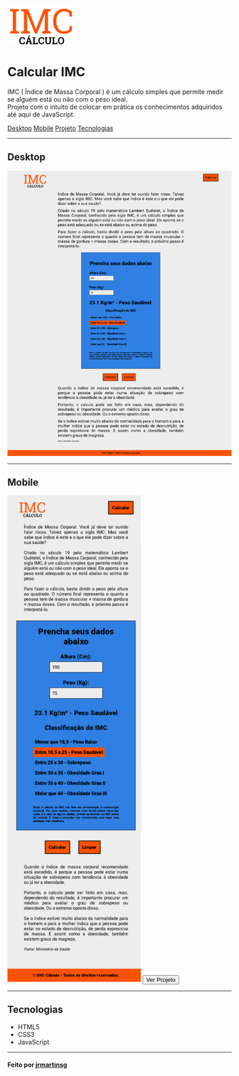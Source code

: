 <a href="https://calcular-imc-rouge.vercel.app/" target="_blank"><img src="./img/imc-logo.png" alt="imc-logo"></a>
<h1>Calcular IMC</h1>
<p>IMC ( Índice de Massa Corporal ) é um cálculo simples que permite medir se
  alguém está ou não com o peso ideal. <br>Projeto com o intuito de colocar em prática os conhecimentos adquiridos até
  aqui de JavaScript.
</p>
<nav>
  <a href="#desktop">Desktop</a>
  <a href="#mobile">Mobile</a>
  <a href="https://calcular-imc-rouge.vercel.app/" target="_blank">Projeto</a>
  <a href="#tecnologias">Tecnologias</a>
</nav>
<hr>
<h2 id="desktop">Desktop</h2>
<img width="700px" src="./img/desktop-imc-calculado.png" alt="imc-desktop">
<hr>
<h2 id="mobile">Mobile</h2>
<img width="300px" src="./img/mobile-imc-calculado.png" alt="imc-mobile">
<a href="https://calcular-imc-rouge.vercel.app/" target="_blank"><button>Ver Projeto</button></a>
<hr>
<h2 id="tecnologias">Tecnologias</h2>
<ul>
  <li>HTML5</li>
  <li>CSS3</li>
  <li>JavaScript</li>
</ul>
<hr>
<h4>
  Feito por <a href="https://www.linkedin.com/in/jrmartinsg/" target="_blank">jrmartinsg</a>
</h4>